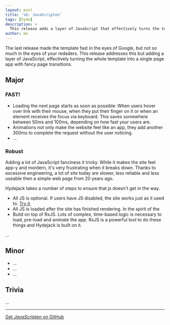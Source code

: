 ```yaml
---
layout: post
title: 'v6: JavaScripten'
tags: [hyde]
description: >
  This release adds a layer of JavaScript that effectively turns the template into a singe page app*.
author: me
---
```


The last release made the template fast in the eyes of Google, but not so much in the eyes of your redaders.
This release addresses this but adding a layer of JavaScript, effectively turning the whole template into a single page app with fancy page transitions.

## Major

### FAST!
* Loading the next page starts as soon as possible: When users hover over link with their mouse, when they put their finger on it or when an element receives the focus via keyboard. This saves somewhere between 50ms and 100ms, depending on how fast your users are.
* Animations not only make the website feel like an app, they add another 300ms to complete the request without the user noticing.
* ...

### Robust
Adding a lot of JavaScript fanciness it tricky. While it makes the site feel app-y and mordern, it's very frustrating when it breaks down. Thanks to excessive engineering, a lot of site today are slower, less reliable and less useable then a simple web page from 20 years ago.

Hydejack takes a number of steps to ensure that js doesn't get in the way.

* All JS is optional. If users have JS disabled, the site works just as it used to. [Try it]().
* All JS is loaded after the site has finished rendering. In the spirit of the
* Build on top of RxJS. Lots of complex, time-based logic is necessary to load, pre-load and animate the app. RxJS is a powerful tool to do these things and Hydejack is built on it.

...


## Minor

* ...
* ...
* ...

## Trivia

...

***

[Get *JavaScripten* on GitHub](https://github.com/qwtel/hydejack/releases/tag/v6.0.0)
